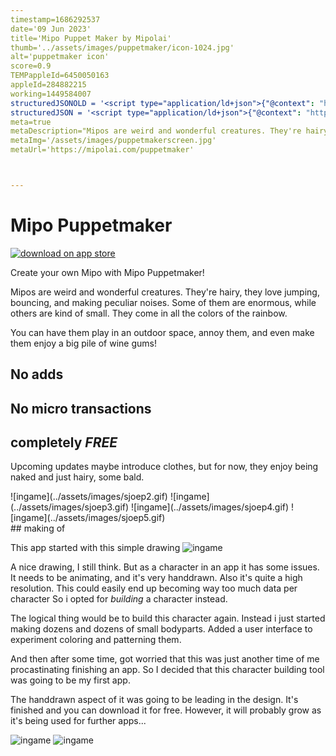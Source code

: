 ```yaml
---
timestamp=1686292537
date='09 Jun 2023'
title='Mipo Puppet Maker by Mipolai'
thumb='../assets/images/puppetmaker/icon-1024.jpg'
alt='puppetmaker icon'
score=0.9
TEMPappleId=6450050163
appleId=284882215
working=1449584007
structuredJSONOLD = '<script type="application/ld+json">{"@context": "https://schema.org","@type": "SoftwareApplication","name": "Mipo Puppetmaker","operatingSystem": "IOS","applicationCategory": "https://schema.org/SoftwareApplication","aggregateRating": {"@type": "AggregateRating","ratingValue": "","ratingCount": ""}"installUrl":"https://apps.apple.com/app/6450050163","offers": {"@type": "Offer","price": "0","priceCurrency": ""}}</script><!--Schema Generated by https://instantschema.com/ -->'
structuredJSON = '<script type="application/ld+json">{"@context": "http://schema.org","@type": "SoftwareApplication","name": "Mipo Puppetmaker","operatingSystem": "IOS","installUrl":"https://apps.apple.com/app/6450050163","image": ["https://mipolai.com/assets/images/sjoep2.gif","https://mipolai.com/assets/images/puppetmaker/ingame1.jpg"],"author": {"@type": "Person","name": "Nikki Koole"},"publisher": {"@type": "Organization","name": "Mipolai"}}</script>'
meta=true
metaDescription="Mipos are weird and wonderful creatures. They're hairy, they love jumping, bouncing, and making peculiar noises. Now you can make them too!"
metaImg='/assets/images/puppetmakerscreen.jpg'
metaUrl='https://mipolai.com/puppetmaker'



---
```





# Mipo Puppetmaker

<a class='downloadApp' href="https://apps.apple.com/us/app/puppetmaker/id6450050163" target="_blank" rel="get it over at the app store"> ![download on app store](../assets/images/download-on-the-app-store.svg) </a>

Create your own Mipo with Mipo Puppetmaker!

Mipos are weird and wonderful creatures. They're hairy, they love jumping, bouncing, and making peculiar noises. Some of them are enormous, while others are kind of small. They come in all the colors of the rainbow.

You can have them play in an outdoor space, annoy them, and even make them enjoy a big pile of wine gums!

## No adds
## No micro transactions
## completely *FREE* 

Upcoming updates maybe introduce clothes, but for now, they enjoy  being naked and just hairy, some bald.

<section class='aubergine'>
![ingame](../assets/images/sjoep2.gif)
![ingame](../assets/images/sjoep3.gif)
![ingame](../assets/images/sjoep4.gif)
![ingame](../assets/images/sjoep5.gif)
</section>


<section class='pink'>
## making of

This app started with this simple drawing
![ingame](../assets/images/doggie.png)  

A nice drawing, I still think. 
But as a character in an app it has some issues.
It needs to be animating, and it's very handdrawn. 
Also it's quite a high resolution. 
This could easily end up becoming way too much data per character
So i opted for *building* a character instead.

The logical thing would be to build this character again. 
Instead i just started making dozens and dozens of small bodyparts. 
Added a  user interface to experiment coloring and patterning them. 

And then after some time, got worried that this was just another time of me procastinating finishing an app.
So I decided that this character building tool was going to be my first app.

The handdrawn aspect of it was going to be leading in the design.
It's finished and you can download it for free.
However, it will probably grow as it's being used for further apps...

![ingame](../assets/images/puppetmaker/ingame4.jpg#polaroid)
![ingame](../assets/images/puppetmaker/ingame1.jpg#polaroid)

</section>

